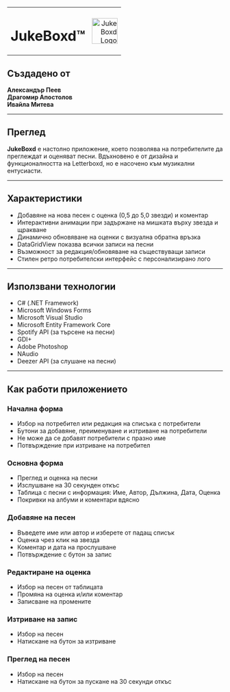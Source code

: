 <table>
  <tr>
    <td><h1>JukeBoxd™</h1></td>
    <td align="right">
      <img src="https://raw.githubusercontent.com/Crepersub/JukeBoxd/refs/heads/dev/JukeBoxd/Resources/logo2.ico" alt="JukeBoxd Logo" width="60"/>
    </td>
  </tr>
</table>

## Създадено от
**Александър Пеев**  
**Драгомир Апостолов**  
**Ивайла Митева**

---

## Преглед
**JukeBoxd** е настолно приложение, което позволява на потребителите да преглеждат и оценяват песни. Вдъхновено е от дизайна и функционалността на Letterboxd, но е насочено към музикални ентусиасти.

---

## Характеристики

- Добавяне на нова песен с оценка (0,5 до 5,0 звезди) и коментар  
- Интерактивни анимации при задържане на мишката върху звезда и щракване  
- Динамично обновяване на оценки с визуална обратна връзка  
- DataGridView показва всички записи на песни  
- Възможност за редакция/обновяване на съществуващи записи  
- Стилен ретро потребителски интерфейс с персонализирано лого  

---

## Използвани технологии

- C# (.NET Framework)  
- Microsoft Windows Forms  
- Microsoft Visual Studio  
- Microsoft Entity Framework Core  
- Spotify API (за търсене на песни)  
- GDI+  
- Adobe Photoshop  
- NAudio  
- Deezer API (за слушане на песни)  

---

## Как работи приложението

### Начална форма
- Избор на потребител или редакция на списъка с потребители
- Бутони за добавяне, преименуване и изтриване на потребители
- Не може да се добавят потребители с празно име
- Потвърждение при изтриване на потребител

### Основна форма
- Преглед и оценка на песни
- Изслушване на 30 секунден откъс
- Таблица с песни с информация: Име, Автор, Дължина, Дата, Оценка
- Покривки на албуми и коментари вдясно

### Добавяне на песен
- Въведете име или автор и изберете от падащ списък
- Оценка чрез клик на звезда
- Коментар и дата на прослушване
- Потвърждение с бутон за запис

### Редактиране на оценка
- Избор на песен от таблицата
- Промяна на оценка и/или коментар
- Записване на промените

### Изтриване на запис
- Избор на песен
- Натискане на бутон за изтриване

### Преглед на песен
- Избор на песен
- Натискане на бутон за пускане на 30 секунди откъс
